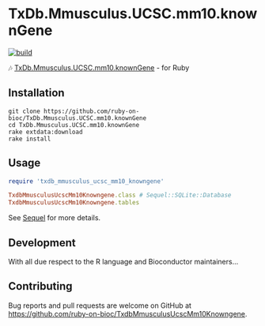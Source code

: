 # TxDb.Mmusculus.UCSC.mm10.knownGene

[![build](https://github.com/ruby-on-bioc/TxDb.Mmusculus.UCSC.mm10.knownGene/actions/workflows/ci.yml/badge.svg)](https://github.com/ruby-on-bioc/TxDb.Mmusculus.UCSC.mm10.knownGene/actions/workflows/ci.yml)

:notes: [TxDb.Mmusculus.UCSC.mm10.knownGene](https://bioconductor.org/packages/TxDb.Mmusculus.UCSC.mm10.knownGene/) - for Ruby

## Installation

```
git clone https://github.com/ruby-on-bioc/TxDb.Mmusculus.UCSC.mm10.knownGene
cd TxDb.Mmusculus.UCSC.mm10.knownGene
rake extdata:download
rake install
```

## Usage

```ruby
require 'txdb_mmusculus_ucsc_mm10_knowngene'

TxdbMmusculusUcscMm10Knowngene.class # Sequel::SQLite::Database
TxdbMmusculusUcscMm10Knowngene.tables
```

See [Sequel](https://github.com/jeremyevans/sequel) for more details.

## Development

With all due respect to the R language and Bioconductor maintainers...

## Contributing

Bug reports and pull requests are welcome on GitHub at https://github.com/ruby-on-bioc/TxdbMmusculusUcscMm10Knowngene.
